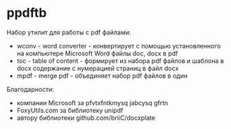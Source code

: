 # ppdftb
Набор утилит для работы с pdf файлами:
* wconv - word converter - конвертирует с помощью установленного на компьютере Microsoft Word файлы doc, docx в pdf
* toc 	- table of content - формирует из набора pdf файлов и шаблона в docx содержание с нумерацией страниц в файл docx
* mpdf 	- merge pdf - объединяет набор pdf файлов в один

Благодарности:
* компании Microsoft за pfvtxfntkmysq jabcysq gfrtn
* FoxyUtils.com за библиотеку unipdf
* автору библиотеки github.com/briiC/docxplate